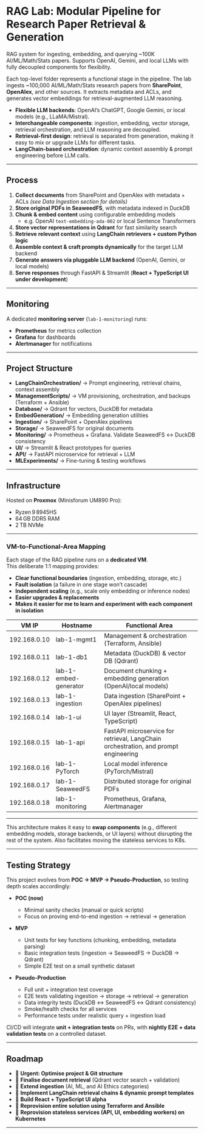 # RAG Lab: Modular Pipeline for Research Paper Retrieval & Generation  

RAG system for ingesting, embedding, and querying ~100K AI/ML/Math/Stats papers. Supports OpenAI, Gemini, and local LLMs with fully decoupled components for flexibility.  

Each top-level folder represents a functional stage in the pipeline. The lab ingests ~100,000 AI/ML/Math/Stats research papers from **SharePoint**, **OpenAlex**, and other sources. It extracts metadata and ACLs, and generates vector embeddings for retrieval-augmented LLM reasoning.  

- **Flexible LLM backends**: OpenAI’s ChatGPT, Google Gemini, or local models (e.g., LLaMA/Mistral).  
- **Interchangeable components**: ingestion, embedding, vector storage, retrieval orchestration, and LLM reasoning are decoupled.  
- **Retrieval-first design**: retrieval is separated from generation, making it easy to mix or upgrade LLMs for different tasks.  
- **LangChain-based orchestration**: dynamic context assembly & prompt engineering before LLM calls.  

---

## Process  

1. **Collect documents** from SharePoint and OpenAlex with metadata + ACLs *(see Data Ingestion section for details)*  
2. **Store original PDFs in SeaweedFS**, with metadata indexed in DuckDB  
3. **Chunk & embed content** using configurable embedding models  
   - e.g. OpenAI `text-embedding-ada-002` or local Sentence Transformers  
4. **Store vector representations in Qdrant** for fast similarity search  
5. **Retrieve relevant context** using **LangChain retrievers + custom Python logic**  
6. **Assemble context & craft prompts dynamically** for the target LLM backend  
7. **Generate answers via pluggable LLM backend** (OpenAI, Gemini, or local models)  
8. **Serve responses** through FastAPI & Streamlit (**React + TypeScript UI under development**)  

---

## Monitoring  

A dedicated **monitoring server** (`lab-1-monitoring`) runs:  
- **Prometheus** for metrics collection  
- **Grafana** for dashboards  
- **Alertmanager** for notifications  

---

## Project Structure  

- **LangChainOrchestration/** → Prompt engineering, retrieval chains, context assembly  
- **ManagementScripts/** → VM provisioning, orchestration, and backups (Terraform + Ansible)  
- **Database/** → Qdrant for vectors, DuckDB for metadata  
- **EmbedGeneration/** → Embedding generation utilities  
- **Ingestion/** → SharePoint + OpenAlex pipelines  
- **Storage/** → SeaweedFS for original documents  
- **Monitoring/** → Prometheus + Grafana. Validate SeaweedFS ↔ DuckDB consistency  
- **UI/** → Streamlit & React prototypes for queries  
- **API/** → FastAPI microservice for retrieval + LLM  
- **MLExperiments/** → Fine-tuning & testing workflows  

---

## Infrastructure  

Hosted on **Proxmox** (Minisforum UM890 Pro):  
- Ryzen 9 8945HS  
- 64 GB DDR5 RAM  
- 2 TB NVMe  

---

### VM-to-Functional-Area Mapping  

Each stage of the RAG pipeline runs on a **dedicated VM**.  
This deliberate 1:1 mapping provides:  
- **Clear functional boundaries** (ingestion, embedding, storage, etc.)  
- **Fault isolation** (a failure in one stage won’t cascade)  
- **Independent scaling** (e.g., scale only embedding or inference nodes)  
- **Easier upgrades & replacements**
- **Makes it easier for me to learn and experiment with each component in isolation** 

| VM IP         | Hostname            | Functional Area             |
|---------------|--------------------|-----------------------------|
| 192.168.0.10  | lab-1-mgmt1        | Management & orchestration (Terraform, Ansible) |
| 192.168.0.11  | lab-1-db1          | Metadata (DuckDB) & vector DB (Qdrant) |
| 192.168.0.12  | lab-1-embed-generator | Document chunking + embedding generation (OpenAI/local models) |
| 192.168.0.13  | lab-1-ingestion    | Data ingestion (SharePoint + OpenAlex pipelines) |
| 192.168.0.14  | lab-1-ui           | UI layer (Streamlit, React, TypeScript) |
| 192.168.0.15  | lab-1-api          | FastAPI microservice for retrieval, LangChain orchestration, and prompt engineering  |
| 192.168.0.16  | lab-1-PyTorch      | Local model inference (PyTorch/Mistral) |
| 192.168.0.17  | lab-1-SeaweedFS    | Distributed storage for original PDFs |
| 192.168.0.18  | lab-1-monitoring   | Prometheus, Grafana, Alertmanager |

---

This architecture makes it easy to **swap components** (e.g., different embedding models, storage backends, or UI layers) without disrupting the rest of the system. Also facilitates moving the stateless services to K8s.

---
## Testing Strategy  

This project evolves from **POC → MVP → Pseudo-Production**, so testing depth scales accordingly:  

- **POC (now)**  
  - Minimal sanity checks (manual or quick scripts)  
  - Focus on proving end-to-end ingestion → retrieval → generation  

- **MVP**  
  - Unit tests for key functions (chunking, embedding, metadata parsing)  
  - Basic integration tests (ingestion → SeaweedFS → DuckDB → Qdrant)  
  - Simple E2E test on a small synthetic dataset  

- **Pseudo-Production**  
  - Full unit + integration test coverage  
  - E2E tests validating ingestion → storage → retrieval → generation  
  - Data integrity tests (DuckDB ↔ SeaweedFS ↔ Qdrant consistency)  
  - Smoke/health checks for all services  
  - Performance tests under realistic query + ingestion load  

CI/CD will integrate **unit + integration tests** on PRs, with **nightly E2E + data validation tests** on a controlled dataset.  

---

## Roadmap  

- 🔄 **Urgent: Optimise project & Git structure** 
- 🔄 **Finalise document retrieval** (Qdrant vector search + validation)  
- 🔄 **Extend ingestion** (AI, ML, and AI Ethics categories)  
- 📝 **Implement LangChain retrieval chains & dynamic prompt templates**  
- 📝 **Build React + TypeScript UI alpha**
- 📝 **Reprovision entire solution using Terraform and Ansible**
- 📝 **Reprovision stateless services (API, UI, embedding workers) on Kubernetes**

---
